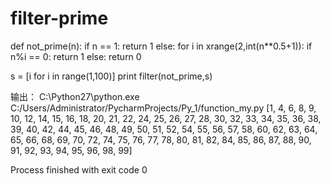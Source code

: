 # filter-prime
def not_prime(n):
    if n == 1:
        return 1
    else:
        for i in xrange(2,int(n**0.5+1)):
            if n%i == 0:
                return 1
        else:
            return 0

s = [i for i in range(1,100)]
print filter(not_prime,s)


输出：
C:\Python27\python.exe C:/Users/Administrator/PycharmProjects/Py_1/function_my.py
[1, 4, 6, 8, 9, 10, 12, 14, 15, 16, 18, 20, 21, 22, 24, 25, 26, 27, 28, 30, 32, 33, 34, 35, 36, 38, 39, 40, 42, 44, 45, 46, 48, 49, 50, 51, 52, 54, 55, 56, 57, 58, 60, 62, 63, 64, 65, 66, 68, 69, 70, 72, 74, 75, 76, 77, 78, 80, 81, 82, 84, 85, 86, 87, 88, 90, 91, 92, 93, 94, 95, 96, 98, 99]

Process finished with exit code 0
